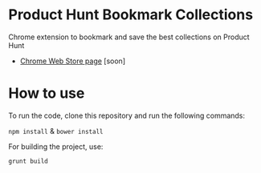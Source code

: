 # Product Hunt Bookmark Collections
Chrome extension to bookmark and save the best collections on Product Hunt

* [Chrome Web Store page]() [soon]


# How to use
To run the code, clone this repository and run the following commands:

`npm install` & `bower install`

For building the project, use:

`grunt build`
